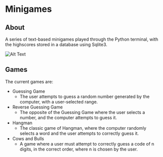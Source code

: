 # Minigames #
## About ##
A series of text-based minigames played through the Python terminal, with the highscores stored in a database using Sqlite3.  

![Alt Text](https://github.com/jam0ra/Minigames/blob/master/minigames.gif)

## Games ##
The current games are:
- Guessing Game
  - The user attempts to guess a random number generated by the computer, with a user-selected range.
- Reverse Guessing Game
  - The opposite of the Guessing Game where the user selects a number, and the computer attempts to guess it.
- Hangman
  - The classic game of Hangman, where the computer randomly selects a word and the user attempts to correctly guess it.
- Cows and Bulls
  - A game where a user must attempt to correctly guess a code of n digits, in the correct order, where n is chosen by the user.
